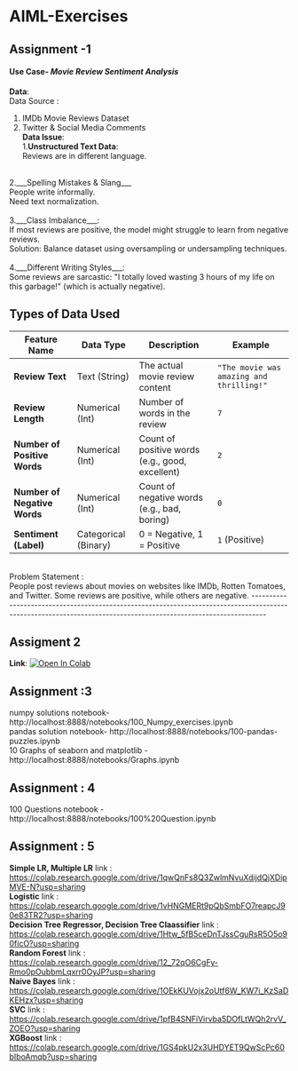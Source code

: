 # AIML-Exercises


## Assignment -1

#### Use Case- ___*Movie Review Sentiment Analysis*___
__Data__: <br>
Data Source : <br>
1. IMDb Movie Reviews Dataset <br>
2. Twitter & Social Media Comments<br>
__Data Issue__:<br>
1.__Unstructured Text Data__:<br>
Reviews are in different language.<br>
<br>
2.___Spelling Mistakes & Slang___<br>
People write informally.<br> 
Need text normalization.<br>
<br>
3.___Class Imbalance___:<br>
If most reviews are positive, the model might struggle to learn from negative reviews.<br>
Solution: Balance dataset using oversampling or undersampling techniques.<br>
<br>
4.___Different Writing Styles___:<br>
Some reviews are sarcastic: "I totally loved wasting 3 hours of my life on this garbage!" (which is actually negative).
<br>

##  Types of Data Used

| Feature Name            | Data Type         | Description                                      | Example                                  |
|-------------------------|------------------|--------------------------------------------------|------------------------------------------|
| **Review Text**         | Text (String)    | The actual movie review content                  | `"The movie was amazing and thrilling!"` |
| **Review Length**       | Numerical (Int)  | Number of words in the review                    | `7`                                      |
| **Number of Positive Words** | Numerical (Int) | Count of positive words (e.g., good, excellent) | `2`                                      |
| **Number of Negative Words** | Numerical (Int) | Count of negative words (e.g., bad, boring)     | `0`                                      |
| **Sentiment (Label)**   | Categorical (Binary) | 0 = Negative, 1 = Positive                  | `1` (Positive)                          |


<br>
Problem Statement :<br>
People post reviews about movies on websites like IMDb, Rotten Tomatoes, and Twitter. Some reviews are positive, while others are negative.
----------------------------------------------------------------------------------------------------------------------------------------------------------------

## Assigment 2 <br>
__Link__: [![Open In Colab](https://colab.research.google.com/assets/colab-badge.svg)](https://colab.research.google.com/drive/1d_Wn1Ww0_cId2OPo3Q5suoSbRuBvAqX-?usp=sharing)<br>


## Assignment :3 <br>
numpy solutions notebook- http://localhost:8888/notebooks/100_Numpy_exercises.ipynb <br>
pandas solution notebook- http://localhost:8888/notebooks/100-pandas-puzzles.ipynb <br>
10 Graphs of seaborn and matplotlib - http://localhost:8888/notebooks/Graphs.ipynb <br>


## Assignment : 4 <br>
100 Questions notebook - http://localhost:8888/notebooks/100%20Question.ipynb <br>

## Assignment : 5 <br>
__Simple LR, Multiple LR__ link : https://colab.research.google.com/drive/1qwQnFs8Q3ZwlmNvuXdijdQjXDipMVE-N?usp=sharing <br>
__Logistic__ link : https://colab.research.google.com/drive/1vHNGMERt9pQbSmbFO7reapcJ90e83TR2?usp=sharing <br>
__Decision Tree Regressor, Decision Tree Claassifier__ link : https://colab.research.google.com/drive/1Htw_5fB5ceDnTJssCguRsR5O5o90ficO?usp=sharing  <br>
__Random Forest__ link : https://colab.research.google.com/drive/12_72qO6CgFy-Rmo0pOubbmLqxrr0OyJP?usp=sharing <br>
__Naive Bayes__ link : https://colab.research.google.com/drive/1OEkKUVojx2oUtf6W_KW7i_KzSaDKEHzx?usp=sharing <br>
__SVC__ link : https://colab.research.google.com/drive/1pfB4SNFiVirvba5DOfLtWQh2rvV_ZOEO?usp=sharing <br>
__XGBoost__ link : https://colab.research.google.com/drive/1GS4pkU2x3UHDYET9QwScPc60bIboAmqb?usp=sharing
 

